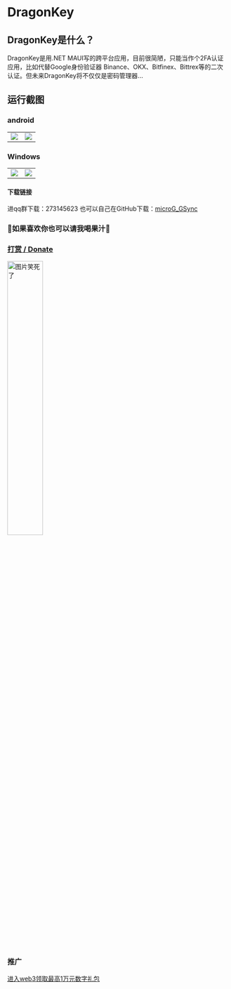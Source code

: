 # DragonKey
## DragonKey是什么？
DragonKey是用.NET MAUI写的跨平台应用，目前很简陋，只能当作个2FA认证应用，比如代替Google身份验证器 Binance、OKX、Bitfinex、Bittrex等的二次认证。但未来DragonKey将不仅仅是密码管理器...
## 运行截图
### android

<table>
  <tr>
  </tr>
  <tr>
    <td valign="top"><img src="https://img-blog.csdnimg.cn/5f95654f03f9490b9e69e53e41bce560.png"></td>
    <td valign="top"><img src="https://img-blog.csdnimg.cn/e342d70f6f984fcc93d06529ae97411e.png"></td>
  </tr>
 </table>

### Windows

<table>
  <tr>
  </tr>
  <tr>
    <td valign="top"><img src="https://img-blog.csdnimg.cn/5f95654f03f9490b9e69e53e41bce560.png"></td>
    <td valign="top"><img src="https://img-blog.csdnimg.cn/e342d70f6f984fcc93d06529ae97411e.png"></td>
  </tr>
 </table>

#### 下载链接
进qq群下载：273145623
也可以自己在GitHub下载：[microG_GSync](https://github.com/ozingi/DragonKey)

### 🥰如果喜欢你也可以请我喝果汁🥰
### [打赏 / Donate](https://ozingi.github.io/img/payment/Alipay.jpg)
<img alt="图片笑死了" style="width:40% " src="https://ozingi.github.io/img/payment/Alipay.jpg"/>

### 推广
[进入web3领取最高1万元数字礼包](https://ozingi.github.io/html/AD/crypto.html)
